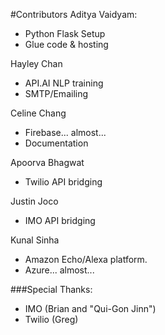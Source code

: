 #Contributors
Aditya Vaidyam:
* Python Flask Setup
* Glue code & hosting

Hayley Chan
* API.AI NLP training
* SMTP/Emailing

Celine Chang
* Firebase... almost...
* Documentation

Apoorva Bhagwat
* Twilio API bridging

Justin Joco
* IMO API bridging

Kunal Sinha
* Amazon Echo/Alexa platform.
* Azure... almost...

###Special Thanks:
* IMO (Brian and "Qui-Gon Jinn")
* Twilio (Greg)
